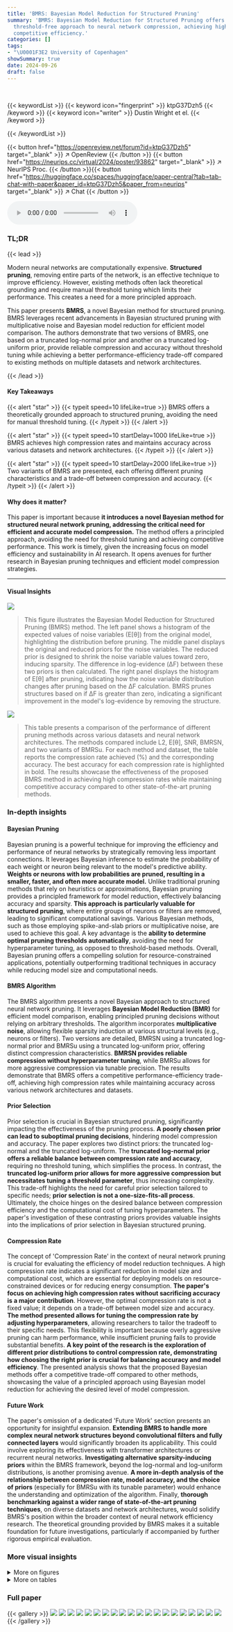 ```yaml
---
title: 'BMRS: Bayesian Model Reduction for Structured Pruning'
summary: 'BMRS: Bayesian Model Reduction for Structured Pruning offers a principled,
  threshold-free approach to neural network compression, achieving high accuracy and
  competitive efficiency.'
categories: []
tags:
- "\U0001F3E2 University of Copenhagen"
showSummary: true
date: 2024-09-26
draft: false
---
```


<br>

{{< keywordList >}}
{{< keyword icon="fingerprint" >}} ktpG37Dzh5 {{< /keyword >}}
{{< keyword icon="writer" >}} Dustin Wright et el. {{< /keyword >}}
 
{{< /keywordList >}}

{{< button href="https://openreview.net/forum?id=ktpG37Dzh5" target="_blank" >}}
↗ OpenReview
{{< /button >}}
{{< button href="https://neurips.cc/virtual/2024/poster/93862" target="_blank" >}}
↗ NeurIPS Proc.
{{< /button >}}{{< button href="https://huggingface.co/spaces/huggingface/paper-central?tab=tab-chat-with-paper&paper_id=ktpG37Dzh5&paper_from=neurips" target="_blank" >}}
↗ Chat
{{< /button >}}



<audio controls>
    <source src="https://ai-paper-reviewer.com/ktpG37Dzh5/podcast.wav" type="audio/wav">
    Your browser does not support the audio element.
</audio>


### TL;DR


{{< lead >}}

Modern neural networks are computationally expensive.  **Structured pruning**, removing entire parts of the network, is an effective technique to improve efficiency. However, existing methods often lack theoretical grounding and require manual threshold tuning which limits their performance. This creates a need for a more principled approach.



This paper presents **BMRS**, a novel Bayesian method for structured pruning. BMRS leverages recent advancements in Bayesian structured pruning with multiplicative noise and Bayesian model reduction for efficient model comparison.  The authors demonstrate that two versions of BMRS, one based on a truncated log-normal prior and another on a truncated log-uniform prior, provide reliable compression and accuracy without threshold tuning while achieving a better performance-efficiency trade-off compared to existing methods on multiple datasets and network architectures.

{{< /lead >}}


#### Key Takeaways

{{< alert "star" >}}
{{< typeit speed=10 lifeLike=true >}} BMRS offers a theoretically grounded approach to structured pruning, avoiding the need for manual threshold tuning. {{< /typeit >}}
{{< /alert >}}

{{< alert "star" >}}
{{< typeit speed=10 startDelay=1000 lifeLike=true >}} BMRS achieves high compression rates and maintains accuracy across various datasets and network architectures. {{< /typeit >}}
{{< /alert >}}

{{< alert "star" >}}
{{< typeit speed=10 startDelay=2000 lifeLike=true >}} Two variants of BMRS are presented, each offering different pruning characteristics and a trade-off between compression and accuracy. {{< /typeit >}}
{{< /alert >}}

#### Why does it matter?
This paper is important because **it introduces a novel Bayesian method for structured neural network pruning, addressing the critical need for efficient and accurate model compression.**  The method offers a principled approach, avoiding the need for threshold tuning and achieving competitive performance. This work is timely, given the increasing focus on model efficiency and sustainability in AI research.  It opens avenues for further research in Bayesian pruning techniques and efficient model compression strategies.

------
#### Visual Insights



![](https://ai-paper-reviewer.com/ktpG37Dzh5/figures_1_1.jpg)

> This figure illustrates the Bayesian Model Reduction for Structured Pruning (BMRS) method.  The left panel shows a histogram of the expected values of noise variables (E[θ]) from the original model, highlighting the distribution before pruning. The middle panel displays the original and reduced priors for the noise variables.  The reduced prior is designed to shrink the noise variable values toward zero, inducing sparsity.  The difference in log-evidence (ΔF) between these two priors is then calculated. The right panel displays the histogram of E[θ] after pruning, indicating how the noise variable distribution changes after pruning based on the ΔF calculation.  BMRS prunes structures based on if ΔF is greater than zero, indicating a significant improvement in the model's log-evidence by removing the structure.





![](https://ai-paper-reviewer.com/ktpG37Dzh5/tables_8_1.jpg)

> This table presents a comparison of the performance of different pruning methods across various datasets and neural network architectures.  The methods compared include L2, E[θ], SNR, BMRSN, and two variants of BMRSu. For each method and dataset, the table reports the compression rate achieved (%) and the corresponding accuracy.  The best accuracy for each compression rate is highlighted in bold.  The results showcase the effectiveness of the proposed BMRS method in achieving high compression rates while maintaining competitive accuracy compared to other state-of-the-art pruning methods.





### In-depth insights


#### Bayesian Pruning
Bayesian pruning is a powerful technique for improving the efficiency and performance of neural networks by strategically removing less important connections.  It leverages Bayesian inference to estimate the probability of each weight or neuron being relevant to the model's predictive ability. **Weights or neurons with low probabilities are pruned, resulting in a smaller, faster, and often more accurate model.** Unlike traditional pruning methods that rely on heuristics or approximations, Bayesian pruning provides a principled framework for model reduction, effectively balancing accuracy and sparsity.  **This approach is particularly valuable for structured pruning**, where entire groups of neurons or filters are removed, leading to significant computational savings. Various Bayesian methods, such as those employing spike-and-slab priors or multiplicative noise, are used to achieve this goal.  A key advantage is the **ability to determine optimal pruning thresholds automatically**, avoiding the need for hyperparameter tuning, as opposed to threshold-based methods. Overall, Bayesian pruning offers a compelling solution for resource-constrained applications, potentially outperforming traditional techniques in accuracy while reducing model size and computational needs.

#### BMRS Algorithm
The BMRS algorithm presents a novel Bayesian approach to structured neural network pruning.  It leverages **Bayesian Model Reduction (BMR)** for efficient model comparison, enabling principled pruning decisions without relying on arbitrary thresholds.  The algorithm incorporates **multiplicative noise**, allowing flexible sparsity induction at various structural levels (e.g., neurons or filters).  Two versions are detailed, BMRSN using a truncated log-normal prior and BMRSu using a truncated log-uniform prior, offering distinct compression characteristics.  **BMRSN provides reliable compression without hyperparameter tuning**, while BMRSu allows for more aggressive compression via tunable precision.  The results demonstrate that BMRS offers a competitive performance-efficiency trade-off, achieving high compression rates while maintaining accuracy across various network architectures and datasets.

#### Prior Selection
Prior selection is crucial in Bayesian structured pruning, significantly impacting the effectiveness of the pruning process.  **A poorly chosen prior can lead to suboptimal pruning decisions**, hindering model compression and accuracy. The paper explores two distinct priors: the truncated log-normal and the truncated log-uniform. The **truncated log-normal prior offers a reliable balance between compression rate and accuracy**, requiring no threshold tuning, which simplifies the process. In contrast, the **truncated log-uniform prior allows for more aggressive compression but necessitates tuning a threshold parameter**, thus increasing complexity. This trade-off highlights the need for careful prior selection tailored to specific needs; **prior selection is not a one-size-fits-all process**.  Ultimately, the choice hinges on the desired balance between compression efficiency and the computational cost of tuning hyperparameters.  The paper's investigation of these contrasting priors provides valuable insights into the implications of prior selection in Bayesian structured pruning.

#### Compression Rate
The concept of 'Compression Rate' in the context of neural network pruning is crucial for evaluating the efficiency of model reduction techniques.  A high compression rate indicates a significant reduction in model size and computational cost, which are essential for deploying models on resource-constrained devices or for reducing energy consumption.  **The paper's focus on achieving high compression rates without sacrificing accuracy is a major contribution**.  However, the optimal compression rate is not a fixed value; it depends on a trade-off between model size and accuracy.  **The method presented allows for tuning the compression rate by adjusting hyperparameters**, allowing researchers to tailor the tradeoff to their specific needs. This flexibility is important because overly aggressive pruning can harm performance, while insufficient pruning fails to provide substantial benefits.  **A key point of the research is the exploration of different prior distributions to control compression rate, demonstrating how choosing the right prior is crucial for balancing accuracy and model efficiency**.  The presented analysis shows that the proposed Bayesian methods offer a competitive trade-off compared to other methods, showcasing the value of a principled approach using Bayesian model reduction for achieving the desired level of model compression.

#### Future Work
The paper's omission of a dedicated 'Future Work' section presents an opportunity for insightful expansion.  **Extending BMRS to handle more complex neural network structures beyond convolutional filters and fully connected layers** would significantly broaden its applicability.  This could involve exploring its effectiveness with transformer architectures or recurrent neural networks.  **Investigating alternative sparsity-inducing priors** within the BMRS framework, beyond the log-normal and log-uniform distributions, is another promising avenue.  **A more in-depth analysis of the relationship between compression rate, model accuracy, and the choice of priors** (especially for BMRSu with its tunable parameter) would enhance the understanding and optimization of the algorithm.  Finally, **thorough benchmarking against a wider range of state-of-the-art pruning techniques**, on diverse datasets and network architectures, would solidify BMRS's position within the broader context of neural network efficiency research.  The theoretical grounding provided by BMRS makes it a suitable foundation for future investigations, particularly if accompanied by further rigorous empirical evaluation.


### More visual insights

<details>
<summary>More on figures
</summary>


![](https://ai-paper-reviewer.com/ktpG37Dzh5/figures_5_1.jpg)

> This figure compares the performance of different pruning methods (L2, SNR, BMRSN, BMRSu) on three datasets (CIFAR10, Fashion-MNIST, MNIST) using two network architectures (Lenet5, MLP).  The left plots show accuracy versus compression rate curves, highlighting the trade-off between accuracy and model size. The right plots provide a detailed view of BMRS's performance near the 'knee' point of the accuracy-compression curve, demonstrating its effectiveness in finding a good balance between these two factors. Shading represents the standard deviation across multiple runs.  BMRS methods consistently stop at the knee point, indicating a good trade-off between accuracy and compression.


![](https://ai-paper-reviewer.com/ktpG37Dzh5/figures_7_1.jpg)

> This figure displays the results of post-training pruning experiments on three datasets: CIFAR10, Fashion-MNIST, and MNIST, using various pruning methods including L2, SNR, Etheta, BMRSN, and BMRSu. The left plots show accuracy against compression percentage for each method, with error bars representing standard deviation over 10 random seeds.  The BMRS methods' maximum compression is indicated by the point where ΔF ≤ 0. The right plots provide a more detailed view comparing BMRS's performance to SNR, using scatter plots and kernel density estimations to highlight the accuracy at maximum compression. The results indicate that BMRS methods consistently stop pruning near the optimal trade-off point (knee point of the accuracy vs. compression curve).


![](https://ai-paper-reviewer.com/ktpG37Dzh5/figures_7_2.jpg)

> This figure compares the performance of various pruning methods (L2, SNR, E[θ], BMRSN, BMRSu-8, BMRSu-4) on three datasets (CIFAR10, Fashion-MNIST, MNIST) using a LeNet5 CNN and an MLP.  The left plots show the accuracy vs. compression rate curves for each method across 10 different random seeds.  Shading represents the standard deviation. For the Bayesian methods (BMRS), pruning stops when the change in log-evidence (∆F) becomes negative. The right plots provide a closer view, showing a scatter plot and kernel density estimation of the accuracy at maximum compression for BMRS against the SNR method.  The results demonstrate that BMRS methods reliably stop pruning near the optimal point (Pareto front) on the accuracy-compression trade-off curve without needing any threshold tuning, unlike the other methods.


![](https://ai-paper-reviewer.com/ktpG37Dzh5/figures_17_1.jpg)

> This figure compares different pruning methods (L2, Grad, SNR, Etheta, BMRSN, BMRSu-8, BMRSu-4) for three datasets (CIFAR10, Fashion-MNIST, MNIST) with two network architectures (Lenet5, MLP). The left plots show the accuracy versus compression rate for each method.  Shading represents standard deviation across 10 random seeds. BMRS methods are marked at the maximum compression point where ΔF >0. The right plots show scatter plots and density estimations of accuracy at maximum compression for BMRS and SNR, highlighting that BMRS methods tend to stop near the optimal trade-off point (knee of the curve).


![](https://ai-paper-reviewer.com/ktpG37Dzh5/figures_17_2.jpg)

> This figure presents the results of post-training pruning experiments on three datasets (CIFAR10, Fashion-MNIST, and MNIST) using various methods.  The left-hand plots show accuracy against compression rate for each method (L2, SNR, Etheta, BMRSN, BMRSU-8, and BMRSU-4), illustrating the trade-off between model size and accuracy. The right-hand plots provide a closer look at the performance of BMRS methods, comparing their accuracy and compression rate to SNR.  These plots highlight that BMRS methods tend to stop pruning near the optimal point (the 'knee' of the accuracy-compression curve), which is considered a preferred trade-off between model size and accuracy, demonstrating BMRS's effectiveness in finding a good balance between compression and performance.


![](https://ai-paper-reviewer.com/ktpG37Dzh5/figures_18_1.jpg)

> This figure shows the results of post-training pruning experiments on three datasets: CIFAR10, Fashion-MNIST, and MNIST, using different pruning methods.  The left plots show accuracy vs. compression rate across ten random seeds, highlighting the performance of BMRS methods (BMRSN and BMRSu).  The right plots provide scatter and density plots comparing the accuracy at the maximum compression rate of BMRS methods against the accuracy of SNR pruning at the knee point of the accuracy-compression curve.  The results indicate that BMRS consistently stops pruning near the optimal balance of accuracy and compression, unlike other methods.


</details>




<details>
<summary>More on tables
</summary>


![](https://ai-paper-reviewer.com/ktpG37Dzh5/tables_9_1.jpg)
> This table presents the results of experiments on CIFAR10 and TinyImagenet datasets using different pruning methods. The table shows the compression percentage and accuracy achieved by each method, including baselines like L2,  E[θ], SNR, and the proposed BMRS and its variants (BMRSN, BMRSU-8, BMRSU-4).  The best accuracy for each compression rate is highlighted in bold.  This table allows for a comparison of the performance-efficiency trade-off of various pruning methods.

![](https://ai-paper-reviewer.com/ktpG37Dzh5/tables_15_1.jpg)
> This table presents the performance comparison of different pruning methods on three datasets (MNIST, Fashion-MNIST, CIFAR10) using two neural network architectures (MLP and Lenet5).  The table shows the compression rate achieved by each method and the corresponding accuracy.  The best accuracy for each compression level is highlighted in bold.  The methods compared include L2 norm pruning, pruning based on the expected value of noise variables (E[θ]), pruning based on signal-to-noise ratio (SNR), and the two proposed methods: BMRSN and BMRSu (with two different levels of precision).

![](https://ai-paper-reviewer.com/ktpG37Dzh5/tables_16_1.jpg)
> This table presents the compression rates and accuracies achieved by different pruning methods on the CIFAR10 and TinyImagenet datasets using two different model architectures: Resnet50-pretrained and Vision Transformer.  The methods compared include baseline methods (None, L2, E[θ], SNR) and the proposed BMRS methods (BMRSN, BMRSU-8, BMRSU-4).  The best accuracy for each compression rate is highlighted in bold. This allows for a direct comparison of the performance and efficiency trade-offs of different pruning techniques. 

</details>




### Full paper

{{< gallery >}}
<img src="https://ai-paper-reviewer.com/ktpG37Dzh5/1.png" class="grid-w50 md:grid-w33 xl:grid-w25" />
<img src="https://ai-paper-reviewer.com/ktpG37Dzh5/2.png" class="grid-w50 md:grid-w33 xl:grid-w25" />
<img src="https://ai-paper-reviewer.com/ktpG37Dzh5/3.png" class="grid-w50 md:grid-w33 xl:grid-w25" />
<img src="https://ai-paper-reviewer.com/ktpG37Dzh5/4.png" class="grid-w50 md:grid-w33 xl:grid-w25" />
<img src="https://ai-paper-reviewer.com/ktpG37Dzh5/5.png" class="grid-w50 md:grid-w33 xl:grid-w25" />
<img src="https://ai-paper-reviewer.com/ktpG37Dzh5/6.png" class="grid-w50 md:grid-w33 xl:grid-w25" />
<img src="https://ai-paper-reviewer.com/ktpG37Dzh5/7.png" class="grid-w50 md:grid-w33 xl:grid-w25" />
<img src="https://ai-paper-reviewer.com/ktpG37Dzh5/8.png" class="grid-w50 md:grid-w33 xl:grid-w25" />
<img src="https://ai-paper-reviewer.com/ktpG37Dzh5/9.png" class="grid-w50 md:grid-w33 xl:grid-w25" />
<img src="https://ai-paper-reviewer.com/ktpG37Dzh5/10.png" class="grid-w50 md:grid-w33 xl:grid-w25" />
<img src="https://ai-paper-reviewer.com/ktpG37Dzh5/11.png" class="grid-w50 md:grid-w33 xl:grid-w25" />
<img src="https://ai-paper-reviewer.com/ktpG37Dzh5/12.png" class="grid-w50 md:grid-w33 xl:grid-w25" />
<img src="https://ai-paper-reviewer.com/ktpG37Dzh5/13.png" class="grid-w50 md:grid-w33 xl:grid-w25" />
<img src="https://ai-paper-reviewer.com/ktpG37Dzh5/14.png" class="grid-w50 md:grid-w33 xl:grid-w25" />
<img src="https://ai-paper-reviewer.com/ktpG37Dzh5/15.png" class="grid-w50 md:grid-w33 xl:grid-w25" />
<img src="https://ai-paper-reviewer.com/ktpG37Dzh5/16.png" class="grid-w50 md:grid-w33 xl:grid-w25" />
<img src="https://ai-paper-reviewer.com/ktpG37Dzh5/17.png" class="grid-w50 md:grid-w33 xl:grid-w25" />
<img src="https://ai-paper-reviewer.com/ktpG37Dzh5/18.png" class="grid-w50 md:grid-w33 xl:grid-w25" />
<img src="https://ai-paper-reviewer.com/ktpG37Dzh5/19.png" class="grid-w50 md:grid-w33 xl:grid-w25" />
<img src="https://ai-paper-reviewer.com/ktpG37Dzh5/20.png" class="grid-w50 md:grid-w33 xl:grid-w25" />
{{< /gallery >}}